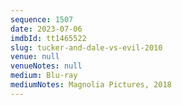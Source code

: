 ```yaml
---
sequence: 1507
date: 2023-07-06
imdbId: tt1465522
slug: tucker-and-dale-vs-evil-2010
venue: null
venueNotes: null
medium: Blu-ray
mediumNotes: Magnolia Pictures, 2018
---
```

